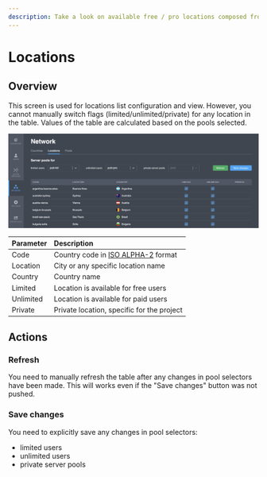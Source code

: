 ```yaml
---
description: Take a look on available free / pro locations composed from selected pools
---
```


# Locations

## Overview

This screen is used for locations list configuration and view. However, you cannot manually switch flags \(limited/unlimited/private\) for any location in the table. Values of the table are calculated based on the pools selected.

![](../../.gitbook/assets/screenshot-2021-09-20-at-6.54.13-pm.png)

| Parameter | Description |
| :--- | :--- |
| Code | Country code in [ISO ALPHA-2](https://en.wikipedia.org/wiki/ISO_3166-1_alpha-2) format |
| Location | City or any specific location name |
| Country | Country name |
| Limited | Location is available for free users |
| Unlimited | Location is available for paid users |
| Private | Private location, specific for the project |

## Actions

### Refresh

You need to manually refresh the table after any changes in pool selectors have been made. This will works even if the "Save changes" button was not pushed.

### Save changes

You need to explicitly save any changes in pool selectors: 

* limited users
* unlimited users
* private server pools

